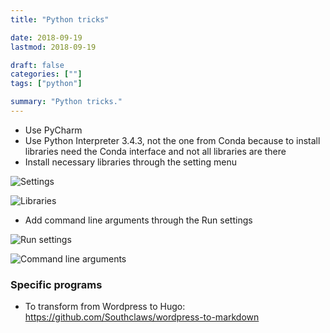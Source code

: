 ```yaml
---
title: "Python tricks"

date: 2018-09-19
lastmod: 2018-09-19

draft: false
categories: [""]
tags: ["python"]

summary: "Python tricks."
---
```


* Use PyCharm
* Use Python Interpreter 3.4.3, not the one from Conda because to install libraries need the Conda interface and not all libraries are there
* Install necessary libraries through the setting menu

![Settings](python_settings.png)

![Libraries](python_install_libraries.png)

* Add command line arguments through the Run settings

![Run settings](python_settings_scripts.png)

![Command line arguments](python_arguments.png)

### Specific programs

* To transform from Wordpress to Hugo: https://github.com/Southclaws/wordpress-to-markdown
